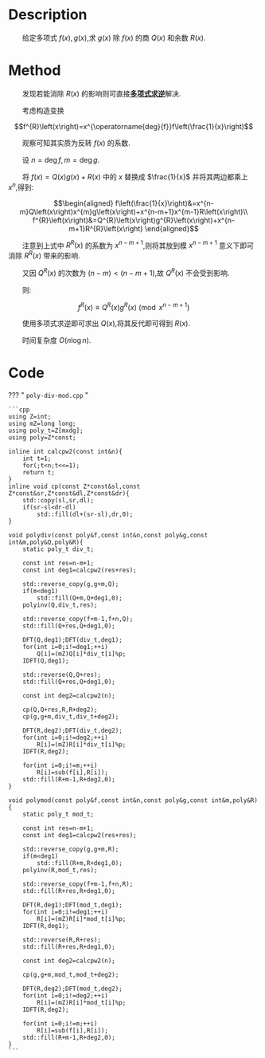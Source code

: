# Description

&emsp;&emsp;给定多项式 $f\left(x\right),g\left(x\right)$,求 $g\left(x\right)$ 除 $f\left(x\right)$ 的商 $Q\left(x\right)$ 和余数 $R\left(x\right)$.

# Method

&emsp;&emsp;发现若能消除 $R\left(x\right)$ 的影响则可直接[**多项式求逆**](../poly-inv)解决.

&emsp;&emsp;考虑构造变换

$$f^{R}\left(x\right)=x^{\operatorname{deg}{f}}f\left(\frac{1}{x}\right)$$

&emsp;&emsp;观察可知其实质为反转 $f\left(x\right)$ 的系数.

&emsp;&emsp;设 $n=\operatorname{deg}{f},m=\operatorname{deg}{g}$.

&emsp;&emsp;将 $f\left(x\right)=Q\left(x\right)g\left(x\right)+R\left(x\right)$ 中的 $x$ 替换成 $\frac{1}{x}$ 并将其两边都乘上 $x^{n}$,得到:

$$\begin{aligned}
    f\left(\frac{1}{x}\right)&=x^{n-m}Q\left(x\right)x^{m}g\left(x\right)+x^{n-m+1}x^{m-1}R\left(x\right)\\
    f^{R}\left(x\right)&=Q^{R}\left(x\right)g^{R}\left(x\right)+x^{n-m+1}R^{R}\left(x\right)
\end{aligned}$$

&emsp;&emsp;注意到上式中 $R^{R}\left(x\right)$ 的系数为 $x^{n-m+1}$,则将其放到模 $x^{n-m+1}$ 意义下即可消除 $R^{R}\left(x\right)$ 带来的影响.

&emsp;&emsp;又因 $Q^{R}\left(x\right)$ 的次数为 $\left(n-m\right)<\left(n-m+1\right)$,故 $Q^{R}\left(x\right)$ 不会受到影响.

&emsp;&emsp;则:

$$f^{R}\left(x\right)\equiv Q^{R}\left(x\right)g^{R}\left(x\right)\pmod{x^{n-m+1}}$$

&emsp;&emsp;使用多项式求逆即可求出 $Q\left(x\right)$,将其反代即可得到 $R\left(x\right)$.

&emsp;&emsp;时间复杂度 $O\left(n\log{n}\right)$.

# Code

??? " `poly-div-mod.cpp` "

    ```cpp
    using Z=int;
    using mZ=long long;
    using poly_t=Z[mxdg];
    using poly=Z*const;

    inline int calcpw2(const int&n){
        int t=1;
        for(;t<n;t<<=1);
        return t;
    }
    inline void cp(const Z*const&sl,const Z*const&sr,Z*const&dl,Z*const&dr){
        std::copy(sl,sr,dl);
        if(sr-sl<dr-dl)
            std::fill(dl+(sr-sl),dr,0);
    }

    void polydiv(const poly&f,const int&n,const poly&g,const int&m,poly&Q,poly&R){
        static poly_t div_t;

        const int res=n-m+1;
        const int deg1=calcpw2(res+res);

        std::reverse_copy(g,g+m,Q);
        if(m<deg1)
            std::fill(Q+m,Q+deg1,0);
        polyinv(Q,div_t,res);

        std::reverse_copy(f+m-1,f+n,Q);
        std::fill(Q+res,Q+deg1,0);

        DFT(Q,deg1);DFT(div_t,deg1);
        for(int i=0;i!=deg1;++i)
            Q[i]=(mZ)Q[i]*div_t[i]%p;
        IDFT(Q,deg1);

        std::reverse(Q,Q+res);
        std::fill(Q+res,Q+deg1,0);

        const int deg2=calcpw2(n);

        cp(Q,Q+res,R,R+deg2);
        cp(g,g+m,div_t,div_t+deg2);

        DFT(R,deg2);DFT(div_t,deg2);
        for(int i=0;i!=deg2;++i)
            R[i]=(mZ)R[i]*div_t[i]%p;
        IDFT(R,deg2);

        for(int i=0;i!=m;++i)
            R[i]=sub(f[i],R[i]);
        std::fill(R+m-1,R+deg2,0);
    }

    void polymod(const poly&f,const int&n,const poly&g,const int&m,poly&R){
        static poly_t mod_t;

        const int res=n-m+1;
        const int deg1=calcpw2(res+res);

        std::reverse_copy(g,g+m,R);
        if(m<deg1)
            std::fill(R+m,R+deg1,0);
        polyinv(R,mod_t,res);

        std::reverse_copy(f+m-1,f+n,R);
        std::fill(R+res,R+deg1,0);

        DFT(R,deg1);DFT(mod_t,deg1);
        for(int i=0;i!=deg1;++i)
            R[i]=(mZ)R[i]*mod_t[i]%p;
        IDFT(R,deg1);

        std::reverse(R,R+res);
        std::fill(R+res,R+deg1,0);

        const int deg2=calcpw2(n);

        cp(g,g+m,mod_t,mod_t+deg2);

        DFT(R,deg2);DFT(mod_t,deg2);
        for(int i=0;i!=deg2;++i)
            R[i]=(mZ)R[i]*mod_t[i]%p;
        IDFT(R,deg2);

        for(int i=0;i!=m;++i)
            R[i]=sub(f[i],R[i]);
        std::fill(R+m-1,R+deg2,0);
    }
    ```

